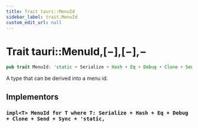 ```yaml
---
title: Trait tauri::MenuId
sidebar_label: trait.MenuId
custom_edit_url: null
---
```


# Trait tauri::MenuId,\[−],\[−],−

```rs
pub trait MenuId: 'static + Serialize + Hash + Eq + Debug + Clone + Send + Sync { }
```

A type that can be derived into a menu id.

## Implementors

### `impl<T> MenuId for T where T: Serialize + Hash + Eq + Debug + Clone + Send + Sync + 'static,`
